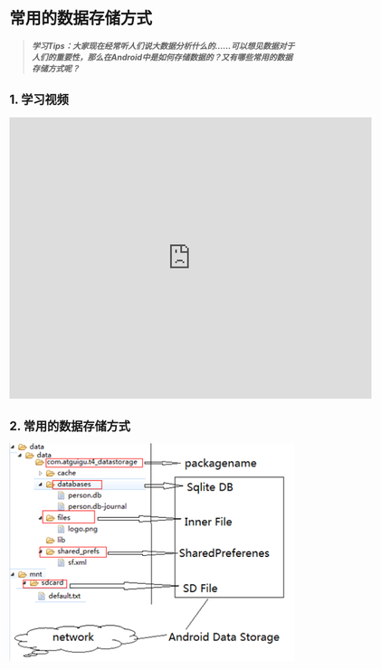 # 常用的数据存储方式

>##### 学习Tips：大家现在经常听人们说大数据分析什么的……可以想见数据对于人们的重要性，那么在Android中是如何存储数据的？又有哪些常用的数据存储方式呢？

## 1. 学习视频

<iframe frameborder="0" width="640" height="498" src="https://v.qq.com/iframe/player.html?vid=z0180bhmznp&tiny=0&auto=0" allowfullscreen></iframe>

## 2. 常用的数据存储方式

![storage_mode.png](/images/chapter5/storage_mode.png)
